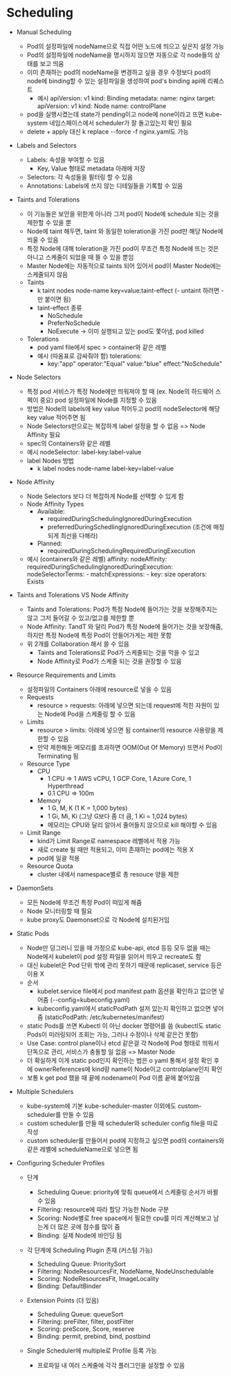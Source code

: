 # Scheduling

- Manual Scheduling
  - Pod의 설정파일에 nodeName으로 직접 어떤 노드에 띄으고 싶은지 설정 가능
  - Pod의 설정파일에 nodeName을 명시하지 않으면 자동으로 각 node들의 상태를 보고 띄움
  - 이미 존재하는 pod의 nodeName을 변경하고 싶을 경우 수정보다 pod의 node에 binding할 수 있는 설정파일을 생성하여 pod's binding api에 리퀘스트
    - 예시
        apiVersion: v1
        kind: Binding
        metadata:
            name: nginx
        target:
            apiVersion: v1
            kind: Node
            name: controlPlane
  - pod을 실행시켰는데 state가 pending이고 node에 none이라고 뜨면 kube-system 네임스페이스에서 scheduler가 잘 돌고있는지 확인 필요
  - delete + apply 대신 k replace --force -f nginx.yaml도 가능

- Labels and Selectors
  - Labels: 속성을 부여할 수 있음
    - Key, Value 형태로 metadata 아래에 저장
  - Selectors: 각 속성들을 필터링 할 수 있음
  - Annotations: Labels에 쓰지 않는 디테일들을 기록할 수 있음 

- Taints and Tolerations
  - 이 기능들은 보안을 위한게 아니라 그저 pod이 Node에 schedule 되는 것을 제한할 수 있을 뿐
  - Node에 taint 해두면, taint 와 동일한 toleration을 가진 pod만 해당 Node에 띄울 수 있음
  - 특정 Node에 대해 toleration을 가진 pod이 무조건 특정 Node에 뜨는 것은 아니고 스케줄이 되었을 때 뜰 수 있을 뿐임
  - Master Node에는 자동적으로 taints 되어 있어서 pod이 Master Node에는 스케줄되지 않음
  - Taints
    - k taint nodes node-name key=value:taint-effect (- untaint 하려면 - 만 붙이면 됨)
    - taint-effect 종류
      - NoSchedule
      - PreferNoSchedule
      - NoExecute -> 이미 실행되고 있는 pod도 쫓아냄, pod killed
  - Tolerations
    - pod yaml file에서 spec > container와 같은 레벨
    - 예시 (따옴표로 감싸줘야 함)
    tolerations:
        - key:"app"
          operator:"Equal"
          value:"blue"
          effect:"NoSchedule"

- Node Selectors
  - 특정 pod 서비스가 특정 Node에만 띄워져야 할 때 (ex. Node의 하드웨어 스펙이 중요) pod 설정파일에 Node를 지정할 수 있음
  - 방법은 Node의 labels에 key value 적어두고 pod의 nodeSelector에 해당 key value 적어주면 됨
  - Node Selectors만으로는 복잡하게 label 설정을 할 수 없음 => Node Affinity 필요
  - spec의 Containers와 같은 레벨
  - 예시
    nodeSelector:
        label-key:label-value
  - label Nodes 방법
    - k label nodes node-name label-key=label-value

- Node Affinity
  - Node Selectors 보다 더 복잡하게 Node를 선택할 수 있게 함
  - Node Affinity Types
    - Available:
      - requiredDuringSchedulingIgnoredDuringExecution
      - preferredDuringSchedlingIgnoredDuringExecution (조건에 매칭되게 최선을 다해라)
    - Planned:
      - requiredDuringSchedulingRequiredDuringExecution
  - 예시 (containers와 같은 레벨)
    affinity:
        nodeAffinity:
            requiredDuringSchedulingIgnoredDuringExecution:
                nodeSelectorTerms:
                    - matchExpressions:
                        - key: size
                          operators: Exists

- Taints and Tolerations VS Node Affinity
  - Taints and Tolerations: Pod가 특정 Node에 들어가는 것을 보장해주지는 않고 그저 들어갈 수 있고/없고를 제한할 뿐
  - Node Affinity: TandT 와 달리 Pod가 특정 Node에 들어가는 것을 보장해줌, 하지만 특정 Node에 특정 Pod이 안들어가게는 제한 못함
  - 위 2개를 Collaboration 해서 쓸 수 있음
    - Taints and Tolerations로 Pod가 스케줄되는 것을 막을 수 있고
    - Node Affinity로 Pod가 스케줄 되는 것을 권장할 수 있음

- Resource Requirements and Limits
  - 설정파일의 Containers 아래에 resource로 넣을 수 있음
  - Requests
    - resource > requests: 아래에 넣으면 되는데 request에 적힌 자원이 있는 Node에 Pod을 스케줄링 할 수 있음
  - Limits
    - resource > limits: 아래에 넣으면 됨 container의 resource 사용량을 제한할 수 있음
    - 만약 제한해둔 메모리를 초과하면 OOM(Out Of Memory) 뜨면서 Pod이 Terminating 됨
  - Resource Type
    - CPU
      - 1 CPU => 1 AWS vCPU, 1 GCP Core, 1 Azure Core, 1 Hyperthread 
      - 0.1 CPU => 100m
    - Memory
      - 1 G, M, K (1 K = 1,000 bytes)
      - 1 Gi, Mi, Ki (그냥 G보다 좀 더 큼, 1 Ki = 1,024 bytes)
      - 메모리는 CPU와 달리 알아서 줄어들지 않으므로 kill 해야할 수 있음
  - Limit Range
    - kind가 Limit Range로 namespace 레벨에서 적용 가능
    - 새로 create 될 때만 적용되고, 이미 존재하는 pod에는 적용 X
    - pod에 일괄 적용
  - Resource Quota
    - cluster 내에서 namespace별로 총 resouce 양을 제한

- DaemonSets
  - 모든 Node에 무조건 특정 Pod이 떠있게 해줌
  - Node 모니터링할 때 필요
  - kube proxy도 Daemonset으로 각 Node에 설치된거임

- Static Pods
  - Node만 덩그러니 있을 때 가정으로 kube-api, etcd 등등 모두 없을 때는 Node에서 kubelet이 pod 설정 파일을 읽어서 띄우고 recreate도 함
  - 대신 kubelet은 Pod 단위 밖에 관리 못하기 때문에 replicaset, service 등은 이용 X
  - 순서
    - kubelet.service file에서 pod manifest path 옵션을 확인하고 없으면 넣어줌 (--config=kubeconfig.yaml)
    - kubeconfig.yaml에서 staticPodPath 설저 있는지 확인하고 없으면 넣어줌 (staticPodPath: /etc/kubernetes/manifest)
  - static Pods를 쓰면 Kubectl 이 아닌 docker 명령어를 씀 (kubectl도 static Pods이 미러링되어 조회는 가능, 그러나 수정이나 삭제 같은건 못함)
  - Use Case: control plane이나 etcd 같은걸 각 Node에 Pod 형태로 띄워서 단독으로 관리, 서비스가 충돌할 일 없음 => Master Node
  - 더 확실하게 이게 static pod인지 확인하는 법은 o yaml 통해서 설정 확인 후에 ownerReferences에 kind랑 name이 Node이고 controlplane인지 확인
  - 보통 k get pod 했을 때 끝에 nodename이 Pod 이름 끝에 붙어있음

- Multiple Schedulers
  - kube-system에 기본 kube-scheduler-master 이외에도 custom-scheduler를 만들 수 있음
  - custom scheduler를 만들 때 scheduler와 scheduler config file을 따로 작성
  - custom scheduler를 만들어서 pod에 지정하고 싶으면 pod의 containers와 같은 레벨에 scheduleName으로 넣으면 됨

- Configuring Scheduler Profiles
  - 단계
    - Scheduling Queue: priority에 맞춰 queue에서 스케줄링 순서가 바뀔 수 있음
    - Filtering: resource에 따라 할당 가능한 Node 구분
    - Scoring: Node별로 free space에서 필요한 cpu를 미리 계산해보고 남는게 더 많은 곳에 점수를 많이 줌
    - Binding: 실제 Node에 바인딩 됨
  - 각 단계에 Scheduling Plugin 존재 (커스텀 가능)
    - Scheduling Queue: PrioritySort
    - Filtering: NodeResourcesFit, NodeName, NodeUnschedulable
    - Scoring: NodeResourcesFit, ImageLocality
    - Binding: DefaultBinder
  - Extension Points (더 있음)
    - Scheduling Queue: queueSort
    - Filtering: preFilter, filter, postFilter
    - Scoring: preScore, Score, reserve
    - Binding: permit, prebind, bind, postbind
  
  - Single Scheduler에 multiple로 Profile 등록 가능
    - 프로파일 내 여러 스케줄에 각각 플러그인을 설정할 수 있음
